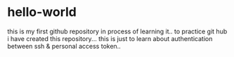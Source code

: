 # hello-world
this is my first github repository in process of learning it..
 to practice git hub i have created this repository...
this is just to learn about authentication between ssh & personal access token..
